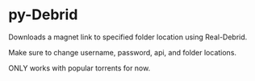 # py-Debrid

Downloads a magnet link to specified folder location using Real-Debrid.

Make sure to change username, password, api, and folder locations. 

ONLY works with popular torrents for now.
